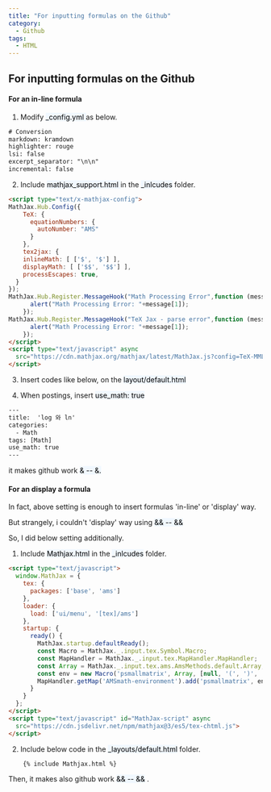 ```yaml
---
title: "For inputting formulas on the Github"
category:
  - Github
tags:
  - HTML
---
```

## For inputting formulas on the Github

#### For an in-line formula

1. Modify <mark style='background-color: #f1f8ff'>_config.yml </mark>  as below.

```html
# Conversion
markdown: kramdown
highlighter: rouge
lsi: false
excerpt_separator: "\n\n"
incremental: false

```

2. Include <mark style='background-color: #f1f8ff'>mathjax_support.html </mark>  in the <mark style='background-color: #f1f8ff'>_inlcudes</mark> folder.

```html
<script type="text/x-mathjax-config">
MathJax.Hub.Config({
    TeX: {
      equationNumbers: {
        autoNumber: "AMS"
      }
    },
    tex2jax: {
    inlineMath: [ ['$', '$'] ],
    displayMath: [ ['$$', '$$'] ],
    processEscapes: true,
  }
});
MathJax.Hub.Register.MessageHook("Math Processing Error",function (message) {
	  alert("Math Processing Error: "+message[1]);
	});
MathJax.Hub.Register.MessageHook("TeX Jax - parse error",function (message) {
	  alert("Math Processing Error: "+message[1]);
	});
</script>
<script type="text/javascript" async
  src="https://cdn.mathjax.org/mathjax/latest/MathJax.js?config=TeX-MML-AM_CHTML">
</script>
```

3. Insert codes like below, on the <mark style='background-color: #f1f8ff'>layout/default.html</mark> 


4. When postings, insert <mark style='background-color: #f1f8ff'>use_math: true</mark> 

```html
---
title:  'log 와 ln'
categories:
  - Math
tags: [Math]
use_math: true
---
```

it makes github work  <mark style='background-color: #f1f8ff'>& --  &.



#### For an display a formula

In fact, above setting is enough to insert formulas 'in-line' or 'display' way.

But strangely, i couldn't 'display' way using <mark style='background-color: #f1f8ff'>&& --  && </mark> 

So, I did below setting additionally.

1. Include <mark style='background-color: #f1f8ff'>Mathjax.html</mark>  in the <mark style='background-color: #f1f8ff'>_inlcudes</mark> folder.

```html
<script type="text/javascript">
  window.MathJax = {
    tex: {
      packages: ['base', 'ams']
    },
    loader: {
      load: ['ui/menu', '[tex]/ams']
    },
    startup: {
      ready() {
        MathJax.startup.defaultReady();
        const Macro = MathJax._.input.tex.Symbol.Macro;
        const MapHandler = MathJax._.input.tex.MapHandler.MapHandler;
        const Array = MathJax._.input.tex.ams.AmsMethods.default.Array;
        const env = new Macro('psmallmatrix', Array, [null, '(', ')', 'c', '.333em', '.2em', 'S', 1]);
        MapHandler.getMap('AMSmath-environment').add('psmallmatrix', env);
      }
    }
  };
</script>
<script type="text/javascript" id="MathJax-script" async
  src="https://cdn.jsdelivr.net/npm/mathjax@3/es5/tex-chtml.js">
</script>
```

2. Include below code in the <mark style='background-color: #f1f8ff'>_layouts/default.html</mark> folder.

```html
    {% include Mathjax.html %}
```

Then, it makes also github work  <mark style='background-color: #f1f8ff'>&& --  &&</mark> .

